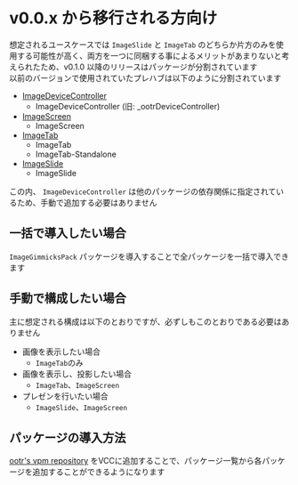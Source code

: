 # v0.0.x から移行される方向け

想定されるユースケースでは `ImageSlide` と `ImageTab` のどちらか片方のみを使用する可能性が高く、両方を一つに同梱する事によるメリットがあまりないと考えられたため、v0.1.0 以降のリリースはパッケージが分割されています  
以前のバージョンで使用されていたプレハブは以下のように分割されています

- [ImageDeviceController](/docs/Packages/ImageDeviceController/)
  - ImageDeviceController (旧: _ootrDeviceController)
- [ImageScreen](/docs/Packages/ImageScreen/)
  - ImageScreen
- [ImageTab](/docs/Packages/ImageTab/)
  - ImageTab
  - ImageTab-Standalone
- [ImageSlide](/docs/Packages/ImageSlide/)
  - ImageSlide

この内、 `ImageDeviceController` は他のパッケージの依存関係に指定されているため、手動で追加する必要はありません

## 一括で導入したい場合
`ImageGimmicksPack` パッケージを導入することで全パッケージを一括で導入できます  

## 手動で構成したい場合

主に想定される構成は以下のとおりですが、必ずしもこのとおりである必要はありません
- 画像を表示したい場合
  - `ImageTab`のみ
- 画像を表示し、投影したい場合
  - `ImageTab`、`ImageScreen`
- プレゼンを行いたい場合
  - `ImageSlide`、`ImageScreen`

## パッケージの導入方法
[ootr's vpm repository](/docs/vpm/) をVCCに追加することで、パッケージ一覧から各パッケージを追加することができるようになります  
